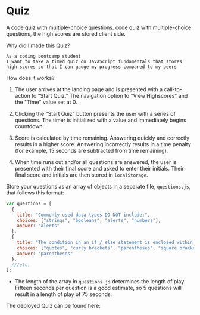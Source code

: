 # Quiz

A code quiz with multiple-choice questions. code quiz with multiple-choice questions, the high scores are stored client side. 

Why did I made this Quiz? 

```
As a coding bootcamp student
I want to take a timed quiz on JavaScript fundamentals that stores high scores so that I can gauge my progress compared to my peers
```

How does it works? 

1. The user arrives at the landing page and is presented with a call-to-action to "Start Quiz." The navigation option to "View Highscores" and the "Time" value set at 0.

2. Clicking the "Start Quiz" button presents the user with a series of questions. The timer is initialized with a value and immediately begins countdown.

3.  Score is calculated by time remaining. Answering quickly and correctly results in a higher score. Answering incorrectly results in a time penalty (for example, 15 seconds are subtracted from time remaining).

4.  When time runs out and/or all questions are answered, the user is presented with their final score and asked to enter their initials. Their final score and initials are then stored in `localStorage`.

Store your questions as an array of objects in a separate file, `questions.js`, that follows this format:

```js
var questions = [
  {
    title: "Commonly used data types DO NOT include:",
    choices: ["strings", "booleans", "alerts", "numbers"],
    answer: "alerts"
  },
  {
    title: "The condition in an if / else statement is enclosed within ____.",
    choices: ["quotes", "curly brackets", "parentheses", "square brackets"],
    answer: "parentheses"
  },
  ///etc.
];
```

* The length of the array in `questions.js` determines the length of play. Fifteen seconds per question is a good estimate, so 5 questions will result in a length of play of 75 seconds.

The deployed Quiz can be found here: 


